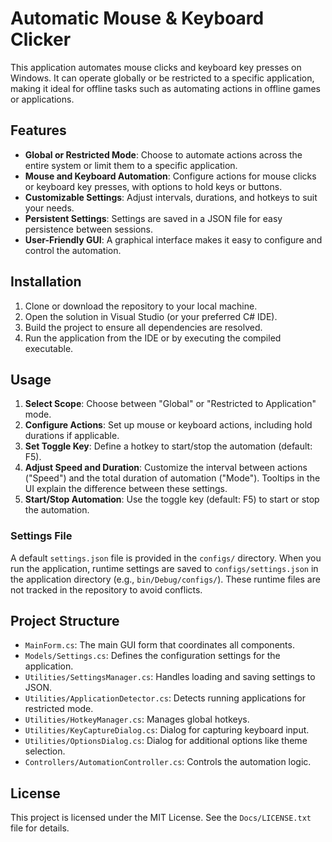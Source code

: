 # Automatic Mouse & Keyboard Clicker

This application automates mouse clicks and keyboard key presses on Windows. It can operate globally or be restricted to a specific application, making it ideal for offline tasks such as automating actions in offline games or applications.

## Features

- **Global or Restricted Mode**: Choose to automate actions across the entire system or limit them to a specific application.
- **Mouse and Keyboard Automation**: Configure actions for mouse clicks or keyboard key presses, with options to hold keys or buttons.
- **Customizable Settings**: Adjust intervals, durations, and hotkeys to suit your needs.
- **Persistent Settings**: Settings are saved in a JSON file for easy persistence between sessions.
- **User-Friendly GUI**: A graphical interface makes it easy to configure and control the automation.

## Installation

1. Clone or download the repository to your local machine.
2. Open the solution in Visual Studio (or your preferred C# IDE).
3. Build the project to ensure all dependencies are resolved.
4. Run the application from the IDE or by executing the compiled executable.

## Usage

1. **Select Scope**: Choose between "Global" or "Restricted to Application" mode.
2. **Configure Actions**: Set up mouse or keyboard actions, including hold durations if applicable.
3. **Set Toggle Key**: Define a hotkey to start/stop the automation (default: F5).
4. **Adjust Speed and Duration**: Customize the interval between actions ("Speed") and the total duration of automation ("Mode"). Tooltips in the UI explain the difference between these settings.
5. **Start/Stop Automation**: Use the toggle key (default: F5) to start or stop the automation.

### Settings File

A default `settings.json` file is provided in the `configs/` directory. When you run the application, runtime settings are saved to `configs/settings.json` in the application directory (e.g., `bin/Debug/configs/`). These runtime files are not tracked in the repository to avoid conflicts.

## Project Structure

- `MainForm.cs`: The main GUI form that coordinates all components.
- `Models/Settings.cs`: Defines the configuration settings for the application.
- `Utilities/SettingsManager.cs`: Handles loading and saving settings to JSON.
- `Utilities/ApplicationDetector.cs`: Detects running applications for restricted mode.
- `Utilities/HotkeyManager.cs`: Manages global hotkeys.
- `Utilities/KeyCaptureDialog.cs`: Dialog for capturing keyboard input.
- `Utilities/OptionsDialog.cs`: Dialog for additional options like theme selection.
- `Controllers/AutomationController.cs`: Controls the automation logic.

## License

This project is licensed under the MIT License. See the `Docs/LICENSE.txt` file for details.